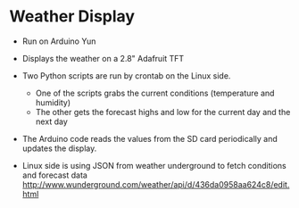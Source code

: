 Weather Display
========

* Run on Arduino Yun
* Displays the weather on a 2.8" Adafruit TFT
* Two Python scripts are run by crontab on the Linux side.
  - One of the scripts grabs the current conditions (temperature and humidity)
  - The other gets the forecast highs and low for the current day and the next day

* The Arduino code reads the values from the SD card periodically and updates the display.

* Linux side is using JSON from weather underground to fetch conditions and forecast data
http://www.wunderground.com/weather/api/d/436da0958aa624c8/edit.html
